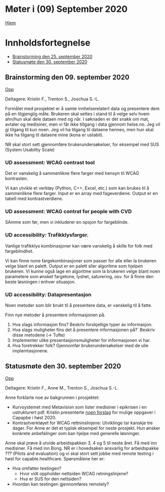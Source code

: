 # Møter i (09) September 2020

[Hjem](../../README.md)

# Innholdsfortegnelse
* [Brainstorming den 25. september 2020](#brainstorming-den-25-september-2020)
* [Statusmøte den 30. september 2020](#statusmote-den-30-september-2020)

## Brainstorming den 09. september 2020

[Opp](#innholdsfortegnelse)

Deltagere: Kristin F., Trenton S., Joschua S.-L.

Formålet med prosjektet er å samle innhelserelatert data og presentere dem på en tilgjenglig måte. 
Brukeren skal settes i stand til å velge selv hvem ahn/hun skal dele dataen med og når. 
I søknaden er det snakk om mat, avtaler og medisiner, men vi får ikke tillgang i data gjennom helse.no.
Jeg vil gi tilgang til kun noen. 
Jeg vil ha tilgang til dataene hennes, men hun skal ikke ha tilgang til dataene mine (kona er ustabil).

NR skal stort sett gjennomføre brukerundersøkelser, for eksempel med SUS (System Usabiltiy Scale)

### UD assessment: WCAG contrast tool

Det er vanskelig å sammenlikne flere farger med hensyn til WCAG kontrasten.

Vi kan utvikle et verktøy (Python, C++, Excel, etc.) som kan brukes til å sammenlikne flere farger.
Input er en array med fageverdiene.
Output er en tabell med kontrastverdiene.

### UD assessment: WCAG contrat for people with CVD

SAmme som før, men vi inkluderer en opsjon for fargeblinde.

### UD accessibility: Trafikklysfarger.

Vanlige trafikklys kombinasjoner kan være vanskelig å skille for folk med fargeblindhet.

Vi kan finne none fargekombinasjoner som passer for alle eller la brukeren velge blant en palett.
Output er en palett sller algoritme som hjelpen brukeren.
Vi kunne også lage en algoritme som la brukeren velge blant noen parametere som ønsket fargetone, lyshet, saturering, osv. for å finne den beste løsningen i enhver situasjon.

### UD accessibility: Datapresentasjon

Noen metoder som blir brukt til å presentere data, er vanskelig til å fatte. 

Finn nye metoder å presentere informasjonen på.
1. Hva slags informasjon fins?
Beskriv forskjellige typer av informasjon.
2. Hva slags muligheter fins det å presentere informasjonen på?`
Beskriv disse metodene (-> Tufte)
3. Implementer ulike presentasjonsmuligheter for informasjonen vi har.
4. Hva foretrekker folk?
Gjennomfør brukerundersøkelser med de ulie implemtasjonene.

## Statusmøte den 30. september 2020

[Opp](#innholdsfortegnelse)

Deltagere: Kristin F., Anne M., Trenton S., Joschua S.-L.

Anne forklarte noe av bakgrunnen i prosjektet:
* Kurvsystemet med Metavision som lister medisiner i epikrisen i en ustrukturert pdf.
Kristin presenterte [noen forslag](https://docs.google.com/document/d/1DxLsOLcEAPJoPKN54ceXXnrOsgcgyS6nGTdhGcF7IZs/edit#heading=h.d9uefco69as9) for mulige oppgaver i Capapbe i høst 2020.
* Kontrastverktøyet for WCAG rettninslinjene: 
Utviklinge tar kanskje tre dager. 
For Anne er det et typisk eksempel for neste prosjekt.
Hun ønsker konkrete anbefalinger som kan hjelpe med generelle løsninger.

Anne skal prøve å utvide arbeidspakken 3, 4 og 5 til neste året. 
Få med inn medisiner.
Få med inn Bong.
NR er i hovedsaken ansvarlig for arbeidspakke ??? (Pilots and evaluation) og vi skal stort sett jobbe med remote testing i høst for capable.healthcare.
Spørsmålene her er:
* Hva omfatter testingen?
    * Hvor vidt oppholder nettsiden WCAG retningslinjene?
	* Hva er SUS for den nettsiden?
* Hvordan kan testingen gjennomføres remotely?